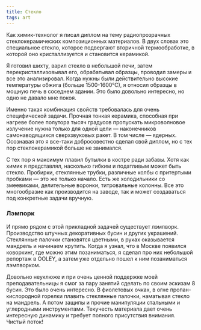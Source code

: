 ```yaml
---
title: Стекло
tags: art
---
```


Как химик-технолог я писал диплом на тему радиопрозрачных стеклокерамических композиционных материалов. В двух словах это специальное стекло, которое подвергают вторичной термообработке, в которой оно кристаллизуется и становится керамикой.

Я готовил шихту, варил стекло в небольшой печи, затем перекристаллизовывал его, обрабатывал образцы, проводил замеры и все это анализировал. Когда нужны были действительно высокие температуры обжига (больше 1500-1600°С), я относил образцы в мощную печь в соседнем здании. Это было довольно интересно, но одно не давало мне покоя.

Именно такая комбинация свойств требовалась для очень специфической задачи. Прочная тонкая керамика, способная при нагреве более полутора тысяч градусов пропускать микроволновое излучение нужна только для одной цели — наконечников самонаводящихся сверхзвуковых ракет. В том числе — ядерных. Осознавая это я все-таки добросовестно сделал свой диплом, но с тех пор стеклокерамикой больше не занимался. 

С тех пор я максимум плавил бутылки в костре ради забавы. Хотя как химик я представлял, насколько гибким и податливым может быть стекло. Пробирки, стеклянные трубки, различные колбы с притертыми пробками — это же только начало. Есть же холодильники со змеевиками, делительные воронки, титровальные колонны. Все это многообразие как производится на заводе, так и может создаваться под конкретные задачи вручную.

### Лэмпорк

И прямо рядом с этой прикладной задачей существует лэмпворк. Производство штучных декоративных бусин и других украшений. Стеклянные палочки становятся цветными, в руках оказывается мандрель и начинаем крутить. Когда я узнал, что в Москве появился коворкинг, где можно этим позаниматься, я сделал про них небольшой репортаж в OOLEY, а затем уже отдельно пошел к ним позаниматься лэмпворком.

Довольно неуклюже и при очень ценной поддержке моей преподавательницы я смог за пару занятий сделать по своим эскизам 8 бусин. Это было очень интересно. В фиолетовых очках, в огне пропан-кислородной горелки плавить стеклянные палочки, наматывая стекло на мандрель. А потом защипы и прочие манипуляции стальными и углеродными инструментами. Текучесть материала дает очень интересную динамику и требует полного присутствия внимания. Чистый поток!



